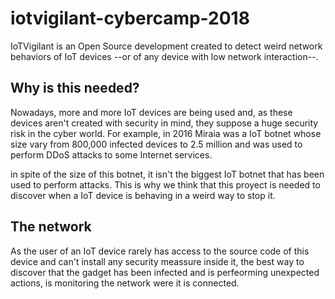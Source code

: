 # iotvigilant-cybercamp-2018

IoTVigilant is an Open Source development created to detect weird network behaviors of IoT devices --or of any device with low network interaction--.

## Why is this needed?

Nowadays, more and more IoT devices are being used and, as these devices aren't created with security in mind, they suppose a huge security risk in the cyber world. For example, in 2016 Miraia was a IoT botnet whose size vary from 800,000 infected devices to 2.5 million and was used to perform DDoS attacks to some Internet services.

in spite of the size of this botnet, it isn't the biggest IoT botnet that has been used to perform attacks. This is why we think that this proyect is needed to discover when a IoT device is behaving in a weird way to stop it.

## The network

As the user of an IoT device rarely has access to the source code of this device and can't install any security meassure inside  it, the best way to discover that the gadget has been infected and is perfeorming unexpected actions, is monitoring the network were it is connected.
